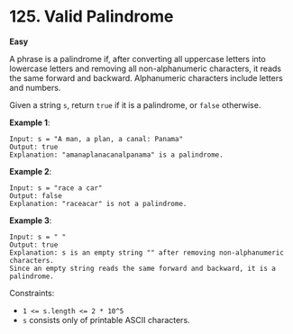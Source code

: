 # 125. Valid Palindrome
**Easy**

A phrase is a palindrome if, after converting all uppercase letters into lowercase letters and removing all non-alphanumeric characters, it reads the same forward and backward. Alphanumeric characters include letters and numbers.

Given a string `s`, return `true` if it is a palindrome, or `false` otherwise.

**Example 1**:
```
Input: s = "A man, a plan, a canal: Panama"
Output: true
Explanation: "amanaplanacanalpanama" is a palindrome.
```
**Example 2**:
```
Input: s = "race a car"
Output: false
Explanation: "raceacar" is not a palindrome.
```
**Example 3**:
```
Input: s = " "
Output: true
Explanation: s is an empty string "" after removing non-alphanumeric characters.
Since an empty string reads the same forward and backward, it is a palindrome.
```

Constraints:

* `1 <= s.length <= 2 * 10^5`
* `s` consists only of printable ASCII characters.